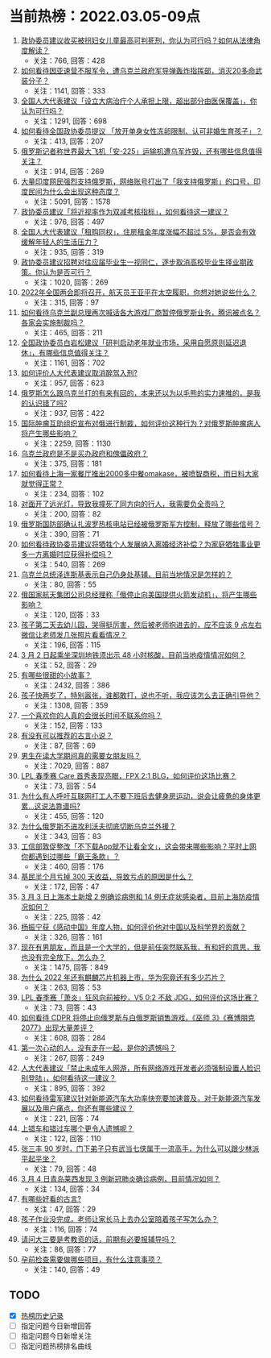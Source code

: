 # 当前热榜：2022.03.05-09点
1. [政协委员建议收买被拐妇女儿童最高可判死刑，你认为可行吗？如何从法律角度解读？](https://www.zhihu.com/question/520005553)
    * 关注：766, 回答：428
2. [如何看待因亚速营不服军令，遭乌克兰政府军导弹轰炸指挥部，消灭20多命武装分子？](https://www.zhihu.com/question/520045402)
    * 关注：1141, 回答：333
3. [全国人大代表建议「设立大病治疗个人承担上限，超出部分由医保覆盖」，你认为可行吗？](https://www.zhihu.com/question/519790091)
    * 关注：1291, 回答：698
4. [如何看待全国政协委员提议 「放开单身女性冻卵限制、认可非婚生育孩子」？](https://www.zhihu.com/question/519578796)
    * 关注：413, 回答：207
5. [俄罗斯记者称世界最大飞机「安-225」运输机遭乌军炸毁，还有哪些信息值得关注？](https://www.zhihu.com/question/520001831)
    * 关注：914, 回答：269
6. [大量印度网民强烈支持俄罗斯，网络账号打出了「我支持俄罗斯」的口号，印度民间为什么会出现这种态度？](https://www.zhihu.com/question/519737512)
    * 关注：5091, 回答：1578
7. [政协委员建议「将近视率作为双减考核指标」，如何看待这一建议？](https://www.zhihu.com/question/519764449)
    * 关注：976, 回答：497
8. [全国人大代表建议「租购同权」，住房租金年度涨幅不超过 5%，是否会有效缓解年轻人的生活压力？](https://www.zhihu.com/question/519980424)
    * 关注：935, 回答：319
9. [政协委员建议招聘对往应届毕业生一视同仁，逐步取消高校毕业生择业期政策。你认为是否可行？](https://www.zhihu.com/question/519759393)
    * 关注：1020, 回答：269
10. [2022年全国两会即将召开，航天员王亚平在太空履职，你想对她说些什么？](https://www.zhihu.com/question/519755710)
    * 关注：315, 回答：97
11. [如何看待乌克兰副总理再次喊话各大游戏厂商暂停俄罗斯业务，腾讯被点名？各家会实施制裁吗？](https://www.zhihu.com/question/520017375)
    * 关注：465, 回答：211
12. [全国政协委员白岩松建议「研判启动老年就业市场，采用自愿原则延迟退休」，有哪些信息值得关注？](https://www.zhihu.com/question/519962287)
    * 关注：1161, 回答：702
13. [如何评价人大代表建议取消醉驾入刑?](https://www.zhihu.com/question/519930506)
    * 关注：957, 回答：623
14. [俄罗斯怎么跟乌克兰打的有来有回的，本来还以为以毛熊的实力速推的，是我的认识错了吗?](https://www.zhihu.com/question/518934925)
    * 关注：937, 回答：422
15. [国际肿瘤互助组织宣布对俄进行制裁，如何评价这种行为？对俄罗斯肿瘤病人将产生哪些影响？](https://www.zhihu.com/question/519966142)
    * 关注：2259, 回答：1130
16. [乌克兰政府是不是买办政府和傀儡政府？](https://www.zhihu.com/question/519831317)
    * 关注：375, 回答：181
17. [如何看待上海一家餐厅推出2000多中餐omakase，被喷智商税，而日料大家就觉得正常？](https://www.zhihu.com/question/519931791)
    * 关注：234, 回答：102
18. [对面开了远光灯，导致我撞死了同方向的行人，我需要负全责吗？](https://www.zhihu.com/question/518862438)
    * 关注：200, 回答：82
19. [俄罗斯国防部确认扎波罗热核电站已经被俄罗斯军方控制，释放了哪些信号？](https://www.zhihu.com/question/520005112)
    * 关注：390, 回答：71
20. [如何看待政协委员建议将牺牲个人发展纳入离婚经济补偿？为家庭牺牲事业更多一方离婚时应获得补偿吗？](https://www.zhihu.com/question/519953297)
    * 关注：540, 回答：269
21. [乌克兰总统泽连斯基表示自己仍身处基辅，目前当地情况是怎样的？](https://www.zhihu.com/question/520122339)
    * 关注：80, 回答：55
22. [俄国家航天集团公司总经理称「俄停止向美国提供火箭发动机」，将产生哪些影响？](https://www.zhihu.com/question/519836849)
    * 关注：120, 回答：33
23. [孩子第二天去幼儿园，哭得挺厉害，然后被老师抱进去的，应不应该 9 点左右微信让老师发几张照片看看情况？](https://www.zhihu.com/question/519534108)
    * 关注：196, 回答：115
24. [3 月 2 日起乘坐深圳地铁须出示 48 小时核酸，目前当地疫情情况如何？](https://www.zhihu.com/question/519742189)
    * 关注：52, 回答：29
25. [有哪些很甜的小故事？](https://www.zhihu.com/question/50618965)
    * 关注：2432, 回答：386
26. [孩子快两岁了，特别嚣张，谁都敢打，说也不听，我应该怎么去正确引导他？](https://www.zhihu.com/question/513729289)
    * 关注：1308, 回答：359
27. [一个喜欢你的人真的会很长时间不联系你吗？](https://www.zhihu.com/question/516366986)
    * 关注：152, 回答：133
28. [有没有可以推荐的古言小说？](https://www.zhihu.com/question/505249637)
    * 关注：87, 回答：69
29. [男生在读大学期间真的需要女朋友吗？](https://www.zhihu.com/question/22503810)
    * 关注：7029, 回答：887
30. [LPL 春季赛 Care 首秀表现亮眼，FPX 2:1 BLG，如何评价这场比赛？](https://www.zhihu.com/question/520047483)
    * 关注：73, 回答：54
31. [为什么有人呼吁互联网打工人不要下班后去健身房运动，说会让疲惫的身体更累…这说法靠谱吗?](https://www.zhihu.com/question/519018868)
    * 关注：455, 回答：120
32. [为什么俄罗斯不进攻利沃夫彻底切断乌克兰外援？](https://www.zhihu.com/question/519530215)
    * 关注：343, 回答：83
33. [工信部敦促整改「不下载App就不让看全文」，这会带来哪些影响？平时上网你都遇到过哪些「霸王条款」？](https://www.zhihu.com/question/519960934)
    * 关注：460, 回答：176
34. [基民半个月亏掉 300 天收益，导致亏点的原因是什么？](https://www.zhihu.com/question/519812330)
    * 关注：172, 回答：47
35. [3 月 3 日上海本土新增 2 例确诊病例和 14 例无症状感染者，目前上海防疫情况如何？](https://www.zhihu.com/question/519942634)
    * 关注：225, 回答：42
36. [杨振宁获《感动中国》年度人物，如何评价他对中国以及科学界的贡献？](https://www.zhihu.com/question/519896455)
    * 关注：326, 回答：161
37. [现在有男朋友，而且是一个大学的，但是前任突然联系我，有和好的意思，我也没有完全放下，怎么办？](https://www.zhihu.com/question/519788822)
    * 关注：1475, 回答：849
38. [为什么 2022 年还有麒麟芯片机器上市，华为究竟还有多少芯片？](https://www.zhihu.com/question/519163671)
    * 关注：263, 回答：53
39. [LPL 春季赛「萧炎」狂风向前被秒，V5 0:2 不敌 JDG，如何评价这场比赛？](https://www.zhihu.com/question/519985349)
    * 关注：73, 回答：43
40. [如何看待 CDPR 将停止向俄罗斯与白俄罗斯销售游戏，《巫师 3》《赛博朋克 2077》出现大量差评？](https://www.zhihu.com/question/519908309)
    * 关注：608, 回答：284
41. [第一次心动的人，没有走在一起，是你的遗憾吗？](https://www.zhihu.com/question/516680551)
    * 关注：267, 回答：249
42. [人大代表建议「禁止未成年人网游，所有网络游戏开发者必须强制设置人脸识别登陆」，如何看待这一建议？](https://www.zhihu.com/question/520050449)
    * 关注：895, 回答：392
43. [如何看待雷军建议针对新能源汽车大功率快充要加速普及，对于新能源汽车发展以及用户痛点，你还有哪些建议？](https://www.zhihu.com/question/519960980)
    * 关注：221, 回答：74
44. [上错车和错过车哪个更令人遗憾呢？](https://www.zhihu.com/question/518844169)
    * 关注：122, 回答：110
45. [张三丰 90 岁时，门下弟子只有武当七侠属于一流高手，为什么可以跟少林派平起平坐？](https://www.zhihu.com/question/519568349)
    * 关注：79, 回答：48
46. [3 月 4 日青岛莱西发现 3 例新冠肺炎确诊病例，目前情况如何？](https://www.zhihu.com/question/520075206)
    * 关注：134, 回答：34
47. [有哪些好看的古言?](https://www.zhihu.com/question/514760759)
    * 关注：47, 回答：29
48. [孩子作业没完成，老师让家长马上去办公室陪着孩子写怎么办？](https://www.zhihu.com/question/519738999)
    * 关注：116, 回答：74
49. [请问大三要是考教资的话，前期有必要报辅导吗？](https://www.zhihu.com/question/519535437)
    * 关注：86, 回答：77
50. [孕前检查需要做哪些项目，有什么注意事项？](https://www.zhihu.com/question/485458155)
    * 关注：140, 回答：49
## TODO
* [x] [热榜历史记录](hot_history/AllHot.md)
* [ ] 指定问题今日新增回答
* [ ] 指定问题今日新增关注
* [ ] 指定问题热榜排名曲线
